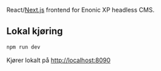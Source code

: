 React/[Next.js](https://nextjs.org/) frontend for Enonic XP headless CMS. 

## Lokal kjøring

```bash
npm run dev
```

Kjører lokalt på [http://localhost:8090](http://localhost:8090)
